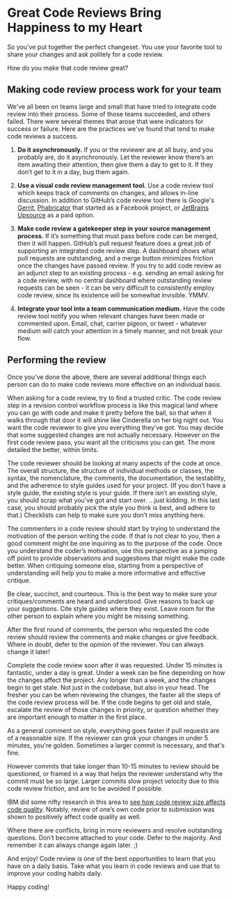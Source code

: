 # Great Code Reviews Bring Happiness to my Heart

So you’ve put together the perfect changeset. You use your favorite tool to share your changes and ask politely for a code review.

How do you make that code review great?

## Making code review process work for your team

We've all been on teams large and small that have tried to integrate code review into their process. Some of those teams succeeded, and others failed. There were several themes that arose that were indicators for success or failure. Here are the practices we've found that tend to make code reviews a success.

1. **Do it asynchronously.** If you or the reviewer are at all busy, and you probably are, do it asynchronously. Let the reviewer know there’s an item awaiting their attention, then give them a day to get to it. If they don’t get to it in a day, bug them again.

2. **Use a visual code review management tool.** Use a code review tool which keeps track of comments on changes, and allows in-line discussion. In addition to GitHub’s code review tool there is Google's [Gerrit](https://www.gerritcodereview.com/), [Phabricator](https://phacility.com/phabricator/) that started as a Facebook project, or [JetBrains Upsource](https://www.jetbrains.com/upsource) as a paid option.

3. **Make code review a gatekeeper step in your source management process.** If it’s something that must pass before code can be merged, then it will happen. GitHub’s pull request feature does a great job of supporting an integrated code review step. A dashboard shows what pull requests are outstanding, and a merge button minimizes friction once the changes have passed review. If you try to add code review as an adjunct step to an existing process - e.g. sending an email asking for a code review, with no central dashboard where outstanding review requests can be seen - it can be very difficult to consistently employ code review, since its existence will be somewhat invisible. YMMV.

4. **Integrate your tool into a team communication medium.** Have the code review tool notify you when relevant changes have been made or commented upon. Email, chat, carrier pigeon, or tweet - whatever medium will catch your attention in a timely manner, and not break your flow.

## Performing the review

Once you’ve done the above, there are several additional things each person can do to make code reviews more effective on an individual basis.

When asking for a code review, try to find a trusted critic. The code review step in a revision control workflow process is like this magical land where you can go with code and make it pretty before the ball, so that when it walks through that door it will shine like Cinderella on her big night out. You want the code reviewer to give you everything they’ve got. You may decide that some suggested changes are not actually necessary. However on the first code review pass, you want all the criticisms you can get. The more detailed the better, within limits.

The code reviewer should be looking at many aspects of the code at once. The overall structure, the structure of individual methods or classes, the syntax, the nomenclature, the comments, the documentation, the testability, and the adherence to style guides used for your project. (If you don’t have a style guide, the existing style is your guide. If there isn’t an existing style, you should scrap what you’ve got and start over. ...just kidding. In this last case, you should probably pick the style you think is best, and adhere to that.) Checklists can help to make sure you don’t miss anything here.

The commenters in a code review should start by trying to understand the motivation of the person writing the code. If that is not clear to you, then a good comment might be one inquiring as to the purpose of the code. Once you understand the coder’s motivation, use this perspective as a jumping off point to provide observations and suggestions that might make the code better. When critiquing someone else, starting from a perspective of understanding will help you to make a more informative and effective critique.

Be clear, succinct, and courteous. This is the best way to make sure your critiques/comments are heard and understood. Give reasons to back up your suggestions. Cite style guides where they exist. Leave room for the other person to explain where you might be missing something.

After the first round of comments, the person who requested the code review should review the comments and make changes or give feedback. Where in doubt, defer to the opinion of the reviewer. You can always change it later!

Complete the code review soon after it was requested. Under 15 minutes is fantastic, under a day is great. Under a week can be fine depending on how the changes affect the project. Any longer than a week, and the changes begin to get stale. Not just in the codebase, but also in your head. The fresher you can be when reviewing the changes, the faster all the steps of the code review process will be. If the code begins to get old and stale, escalate the review of those changes in priority, or question whether they are important enough to matter in the first place.

As a general comment on style, everything goes faster if pull requests are of a reasonable size. If the reviewer can grok your changes in under 5 minutes, you're golden. Sometimes a larger commit is necessary, and that's fine.

However commits that take longer than 10-15 minutes to review should be questioned, or framed in a way that helps the reviewer understand why the commit must be so large. Larger commits slow project velocity due to this code review friction, and are to be avoided if possible.

IBM did some nifty research in this area to [see how code review size affects code quality](http://www.ibm.com/developerworks/rational/library/11-proven-practices-for-peer-review/). Notably, review of one’s own code prior to submission was shown to positively affect code quality as well.

Where there are conflicts, bring in more reviewers and resolve outstanding questions. Don’t become attached to your code. Defer to the majority. And remember it can always change again later. ;)

And enjoy! Code review is one of the best opportunities to learn that you have on a daily basis. Take what you learn in code reviews and use that to improve your coding habits daily.

Happy coding!
